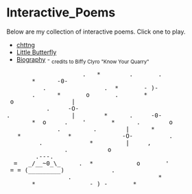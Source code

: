 # Interactive_Poems

Below are my collection of interactive poems. Click one to play.
* [chttng](http://kaira.one/Interactive_Poems/chttng/)
* [Little Butterfly](http://kaira.one/Interactive_Poems/Little-Butterfly/)
* [Biography](http://kaira.one/Interactive_Poems/Biography/) - <sub> credits to Biffy Clyro "Know Your Quarry" </sub>


<pre>
                     .   *        .       .
       *      -0-
          .                .  *       - )-
       .      *       o       .       *
 o                |
           .     -O-
.                 |        *      .     -0-
       *  o     .    '       *      .        o
              .         .        |      *
   *             *              -O-          .
         .             *         |     ,
                .           o
        .---.
  =   _/__~0_\_     .  *            o       '
 = = (_________)             .
                 .                        *
       *               - ) -       *
</pre>
